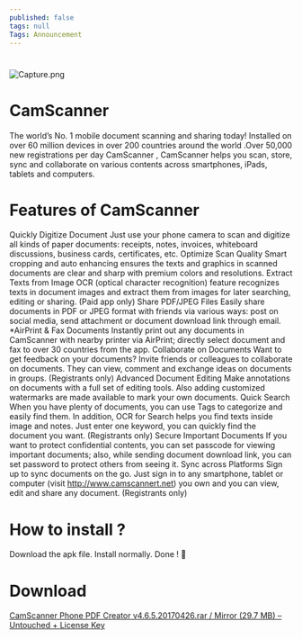 ```yaml
---
published: false
tags: null
Tags: Announcement
---
```

# 
![Capture.png]({{site.baseurl}}/_posts/Capture.png)


# CamScanner

The world’s No. 1 mobile document scanning and sharing today! Installed on over 60 million devices in over 200 countries around the world .Over 50,000 new registrations per day CamScanner , CamScanner helps you scan, store, sync and collaborate on various contents across smartphones, iPads, tablets and computers.

# Features of CamScanner

Quickly Digitize Document
Just use your phone camera to scan and digitize all kinds of paper documents: receipts, notes, invoices, whiteboard discussions, business cards, certificates, etc.
Optimize Scan Quality
Smart cropping and auto enhancing ensures the texts and graphics in scanned documents are clear and sharp with premium colors and resolutions.
Extract Texts from Image
OCR (optical character recognition) feature recognizes texts in document images and extract them from images for later searching, editing or sharing. (Paid app only)
Share PDF/JPEG Files
Easily share documents in PDF or JPEG format with friends via various ways: post on social media, send attachment or document download link through email.
*AirPrint & Fax Documents
Instantly print out any documents in CamScanner with nearby printer via AirPrint; directly select document and fax to over 30 countries from the app.
Collaborate on Documents
Want to get feedback on your documents? Invite friends or colleagues to collaborate on documents. They can view, comment and exchange ideas on documents in groups. (Registrants only)
Advanced Document Editing
Make annotations on documents with a full set of editing tools. Also adding customized watermarks are made available to mark your own documents.
Quick Search 
When you have plenty of documents, you can use Tags to categorize and easily find them. In addition, OCR for Search helps you find texts inside image and notes. Just enter one keyword, you can quickly find the document you want. (Registrants only)
Secure Important Documents
If you want to protect confidential contents, you can set passcode for viewing important documents; also, while sending document download link, you can set password to protect others from seeing it.
Sync across Platforms
Sign up to sync documents on the go. Just sign in to any smartphone, tablet or computer (visit http://www.camscannert.net) you own and you can view, edit and share any document. (Registrants only)

# How to install ?

Download the apk file.
Install normally.
Done ! 🙂

# Download

[CamScanner Phone PDF Creator v4.6.5.20170426.rar / Mirror (29.7 MB) – Untouched + License Key](http://ouo.io/8XW1gk)

